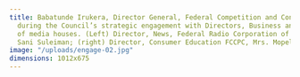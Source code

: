 ```yaml
---
title: Babatunde Irukera, Director General, Federal Competition and Consumer Protection Commission (FCCPC) speaking
  during the Council’s strategic engagement with Directors, Business and News Editors
  of media houses. (Left) Director, News, Federal Radio Corporation of Nigeria (FRCN),
  Sani Suleiman; (right) Director, Consumer Education FCCPC, Mrs. Mopelola Akeju.
image: "/uploads/engage-02.jpg"
dimensions: 1012x675
---
```


